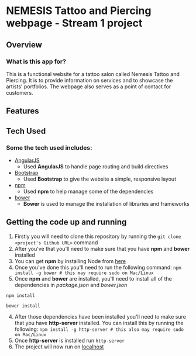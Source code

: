 # NEMESIS Tattoo and Piercing webpage - Stream 1 project

## Overview

### What is this app for?

This is a functional website for a tattoo salon called Nemesis Tattoo and Piercing. It is to provide information on services and to showcase the artists' portfolios. The webpage also serves as a point of contact for customers.

## Features
 
## Tech Used

### Some the tech used includes:

- [AngularJS](https://angularjs.org/)
    - Used **AngularJS** to handle page routing and build directives
- [Bootstrap](http://getbootstrap.com/)
    - Used **Bootstrap** to give the website a simple, responsive layout
- [npm](https://www.npmjs.com/)
    - Used **npm** to help manage some of the dependencies
- [bower](https://bower.io/)
    - **Bower** is used to manage the installation of libraries and frameworks

## Getting the code up and running
1. Firstly you will need to clone this repository by running the ```git clone <project's Github URL>``` command
2. After you've that you'll need to make sure that you have **npm** and **bower** installed
  1. You can get **npm** by installing Node from [here](https://nodejs.org/en/)
  2. Once you've done this you'll need to run the following command:
     `npm install -g bower # this may require sudo on Mac/Linux`
3. Once **npm** and **bower** are installed, you'll need to install all of the dependencies in *package.json* and *bower.json*
  ```
  npm install
 
  bower install
  ```
4. After those dependencies have been installed you'll need to make sure that you have **http-server** installed. You can install this by running the following: ```npm install -g http-server # this also may require sudo on Mac/Linux```
5. Once **http-server** is installed run ```http-server```
6. The project will now run on [localhost](http://127.0.0.1:8080)

